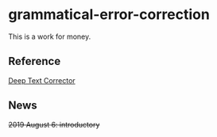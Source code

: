 # grammatical-error-correction

This is a work for money.

## Reference
[Deep Text Corrector](http://atpaino.com/2017/01/03/deep-text-correcter.html)

## News
~~2019 August 6: introductory~~

